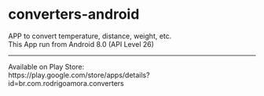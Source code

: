 # converters-android
APP to convert temperature, distance, weight, etc. <br>
This App run from Android 8.0 (API Level 26)
<hr>
Available on Play Store: <br>
https://play.google.com/store/apps/details?id=br.com.rodrigoamora.converters
